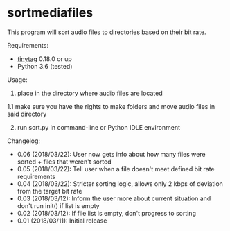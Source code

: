 sortmediafiles
=======

This program will sort audio files to directories based on their bit rate.

Requirements:

 - [tinytag](https://github.com/devsnd/tinytag) 0.18.0 or up
 - Python 3.6 (tested)

Usage:

 1. place in the directory where audio files are located

 1.1 make sure you have the rights to make folders and move audio files in said directory

 2. run sort.py in command-line or Python IDLE environment

Changelog:

* 0.06 (2018/03/22): User now gets info about how many files were sorted + files that weren't sorted
* 0.05 (2018/03/22): Tell user when a file doesn't meet defined bit rate requirements
* 0.04 (2018/03/22): Stricter sorting logic, allows only 2 kbps of deviation from the target bit rate
* 0.03 (2018/03/12): Inform the user more about current situation and don't run init() if list is empty
* 0.02 (2018/03/12): If file list is empty, don't progress to sorting
* 0.01 (2018/03/11): Initial release
